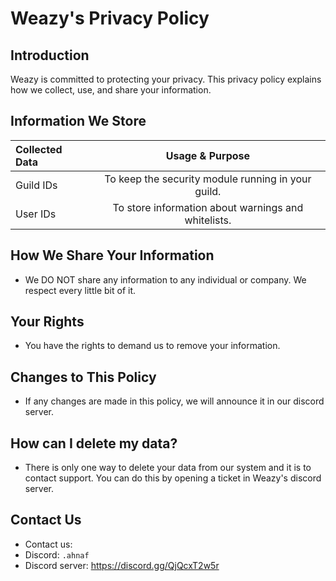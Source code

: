 # Weazy's Privacy Policy

## Introduction

Weazy is committed to protecting your privacy. This privacy policy explains how we collect, use, and share your information.

## Information We Store

| Collected Data | Usage & Purpose |
| :------------- | :----------: |
| Guild IDs | To keep the security module running in your guild. |
| User IDs | To store information about warnings and whitelists. |

## How We Share Your Information

* We DO NOT share any information to any individual or company. We respect every little bit of it.

## Your Rights

* You have the rights to demand us to remove your information. 

## Changes to This Policy

* If any changes are made in this policy, we will announce it in our discord server.

## How can I delete my data? 

* There is only one way to delete your data from our system and it is to contact support. You can do this by opening a ticket in Weazy's discord server.

## Contact Us

* Contact us:
* Discord: `.ahnaf`
* Discord server: https://discord.gg/QjQcxT2w5r
